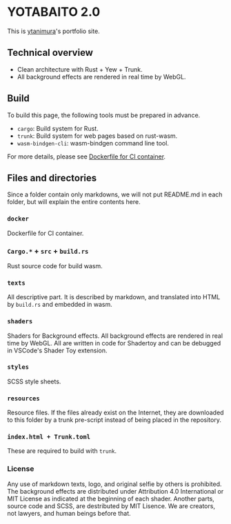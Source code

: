 # YOTABAITO 2.0

This is [ytanimura](https://github.com/ytanimura)'s portfolio site.

## Technical overview

- Clean architecture with Rust + Yew + Trunk.
- All background effects are rendered in real time by WebGL.

## Build

To build this page, the following tools must be prepared in advance.

- `cargo`: Build system for Rust.
- `trunk`: Build system for web pages based on rust-wasm.
- `wasm-bindgen-cli`: wasm-bindgen command line tool.

For more details, please see [Dockerfile for CI container](./docker/ci-container.dockerfile).

## Files and directories

Since a folder contain only markdowns, we will not put README.md in each folder, but will explain the entire contents here.

### `docker`

Dockerfile for CI container.

### `Cargo.*` + `src` + `build.rs`

Rust source code for build wasm.

### `texts`

All descriptive part. It is described by markdown, and translated into HTML by `build.rs` and embedded in wasm.

### `shaders`

Shaders for Background effects. All background effects are rendered in real time by WebGL.
All are written in code for Shadertoy and can be debugged in VSCode's Shader Toy extension.

### `styles`

SCSS style sheets.

### `resources`

Resource files. If the files already exist on the Internet, they are downloaded to this folder
by a trunk pre-script instead of being placed in the repository.

### `index.html + Trunk.toml`

These are required to build with `trunk`.

### License

Any use of markdown texts, logo, and original selfie by others is prohibited.
The background effects are distributed under Attribution 4.0 International or MIT License as indicated at the beginning of each shader.
Another parts, source code and SCSS, are destributed by MIT Lisence.
We are creators, not lawyers, and human beings before that.
